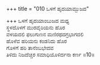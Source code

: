 +++
title = "010 ಒಳಗೆ ಹೃದಯಾಮ್ಬುಜದ"

+++
ಒಳಗೆ ಹೃದಯಾಂಬುಜದ ಮಧ್ಯ   
ಸ್ಥಳದೊಳಗೆ ಮುರವೈರಿಯನು ಹೊರ   
ವಳಯದಲಿ ಫಲುಗುಣನ ಮಣಿರಥದಗ್ರಭಾಗದಲಿ   
ಹೊಳೆವ ಹರಿಯನು ಕಂಡನಿದು ಹೊರ   
ಗೊಳಗೆ ಹರಿ ತಾನೆಂಬಭೇದವ   
ತಿಳಿದು ನಿಜದೆಚ್ಚರ ಸಮಾಧಿಯೊಳಿರ್ದನಾ ಕರ್ಣ     ॥10॥